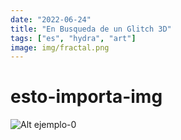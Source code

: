 ```yaml
---
date: "2022-06-24"
title: "En Busqueda de un Glitch 3D"
tags: ["es", "hydra", "art"]
image: img/fractal.png
---
```


# esto-importa-img

![Alt ejemplo-0](img/py-mod/)

